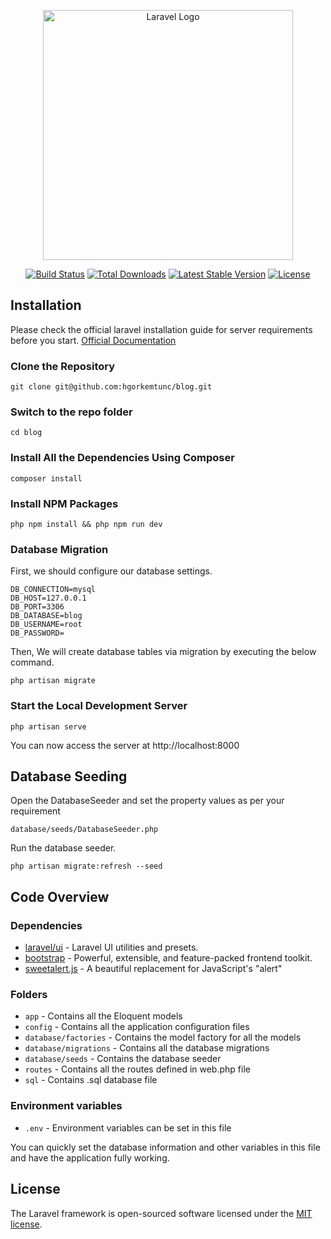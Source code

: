 <p align="center"><a href="https://laravel.com" target="_blank"><img src="https://raw.githubusercontent.com/laravel/art/master/logo-lockup/5%20SVG/2%20CMYK/1%20Full%20Color/laravel-logolockup-cmyk-red.svg" width="400" alt="Laravel Logo"></a></p>

<p align="center">
<a href="https://travis-ci.org/laravel/framework"><img src="https://travis-ci.org/laravel/framework.svg" alt="Build Status"></a>
<a href="https://packagist.org/packages/laravel/framework"><img src="https://img.shields.io/packagist/dt/laravel/framework" alt="Total Downloads"></a>
<a href="https://packagist.org/packages/laravel/framework"><img src="https://img.shields.io/packagist/v/laravel/framework" alt="Latest Stable Version"></a>
<a href="https://packagist.org/packages/laravel/framework"><img src="https://img.shields.io/packagist/l/laravel/framework" alt="License"></a>
</p>

## Installation

Please check the official laravel installation guide for server requirements before you start. [Official Documentation](https://laravel.com/docs/9.x/installation)

### Clone the Repository

    git clone git@github.com:hgorkemtunc/blog.git

### Switch to the repo folder

    cd blog

### Install All the Dependencies Using Composer

    composer install

### Install NPM Packages

    php npm install && php npm run dev

### Database Migration

First, we should configure our database settings.

    DB_CONNECTION=mysql
    DB_HOST=127.0.0.1
    DB_PORT=3306
    DB_DATABASE=blog
    DB_USERNAME=root
    DB_PASSWORD=

Then, We will create database tables via migration by executing the below command.

    php artisan migrate

### Start the Local Development Server

    php artisan serve

You can now access the server at http://localhost:8000

## Database Seeding

Open the DatabaseSeeder and set the property values as per your requirement

    database/seeds/DatabaseSeeder.php

Run the database seeder.

    php artisan migrate:refresh --seed

## Code Overview

### Dependencies

- [laravel/ui](https://github.com/laravel/ui) -  Laravel UI utilities and presets.
- [bootstrap](https://github.com/twbs/bootstrap) - Powerful, extensible, and feature-packed frontend toolkit.
- [sweetalert.js](https://github.com/t4t5/sweetalert) -  A beautiful replacement for JavaScript's "alert" 

### Folders

- `app` - Contains all the Eloquent models
- `config` - Contains all the application configuration files
- `database/factories` - Contains the model factory for all the models
- `database/migrations` - Contains all the database migrations
- `database/seeds` - Contains the database seeder
- `routes` - Contains all the routes defined in web.php file
- `sql` - Contains .sql database file

### Environment variables

- `.env` - Environment variables can be set in this file

You can quickly set the database information and other variables in this file and have the application fully working.

## License

The Laravel framework is open-sourced software licensed under the [MIT license](https://opensource.org/licenses/MIT).
